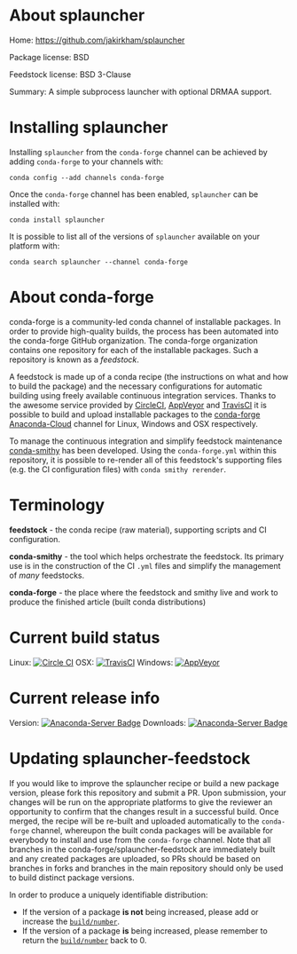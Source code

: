 About splauncher
================

Home: https://github.com/jakirkham/splauncher

Package license: BSD

Feedstock license: BSD 3-Clause

Summary: A simple subprocess launcher with optional DRMAA support.



Installing splauncher
=====================

Installing `splauncher` from the `conda-forge` channel can be achieved by adding `conda-forge` to your channels with:

```
conda config --add channels conda-forge
```

Once the `conda-forge` channel has been enabled, `splauncher` can be installed with:

```
conda install splauncher
```

It is possible to list all of the versions of `splauncher` available on your platform with:

```
conda search splauncher --channel conda-forge
```



About conda-forge
=================

conda-forge is a community-led conda channel of installable packages.
In order to provide high-quality builds, the process has been automated into the
conda-forge GitHub organization. The conda-forge organization contains one repository
for each of the installable packages. Such a repository is known as a *feedstock*.

A feedstock is made up of a conda recipe (the instructions on what and how to build
the package) and the necessary configurations for automatic building using freely
available continuous integration services. Thanks to the awesome service provided by
[CircleCI](https://circleci.com/), [AppVeyor](http://www.appveyor.com/)
and [TravisCI](https://travis-ci.org/) it is possible to build and upload installable
packages to the [conda-forge](https://anaconda.org/conda-forge)
[Anaconda-Cloud](http://docs.anaconda.org/) channel for Linux, Windows and OSX respectively.

To manage the continuous integration and simplify feedstock maintenance
[conda-smithy](http://github.com/conda-forge/conda-smithy) has been developed.
Using the ``conda-forge.yml`` within this repository, it is possible to re-render all of
this feedstock's supporting files (e.g. the CI configuration files) with ``conda smithy rerender``.


Terminology
===========

**feedstock** - the conda recipe (raw material), supporting scripts and CI configuration.

**conda-smithy** - the tool which helps orchestrate the feedstock.
                   Its primary use is in the construction of the CI ``.yml`` files
                   and simplify the management of *many* feedstocks.

**conda-forge** - the place where the feedstock and smithy live and work to
                  produce the finished article (built conda distributions)

Current build status
====================

Linux: [![Circle CI](https://circleci.com/gh/conda-forge/splauncher-feedstock.svg?style=shield)](https://circleci.com/gh/conda-forge/splauncher-feedstock)
OSX: [![TravisCI](https://travis-ci.org/conda-forge/splauncher-feedstock.svg?branch=master)](https://travis-ci.org/conda-forge/splauncher-feedstock)
Windows: [![AppVeyor](https://ci.appveyor.com/api/projects/status/github/conda-forge/splauncher-feedstock?svg=True)](https://ci.appveyor.com/project/conda-forge/splauncher-feedstock/branch/master)

Current release info
====================
Version: [![Anaconda-Server Badge](https://anaconda.org/conda-forge/splauncher/badges/version.svg)](https://anaconda.org/conda-forge/splauncher)
Downloads: [![Anaconda-Server Badge](https://anaconda.org/conda-forge/splauncher/badges/downloads.svg)](https://anaconda.org/conda-forge/splauncher)


Updating splauncher-feedstock
=============================

If you would like to improve the splauncher recipe or build a new
package version, please fork this repository and submit a PR. Upon submission,
your changes will be run on the appropriate platforms to give the reviewer an
opportunity to confirm that the changes result in a successful build. Once
merged, the recipe will be re-built and uploaded automatically to the
`conda-forge` channel, whereupon the built conda packages will be available for
everybody to install and use from the `conda-forge` channel.
Note that all branches in the conda-forge/splauncher-feedstock are
immediately built and any created packages are uploaded, so PRs should be based
on branches in forks and branches in the main repository should only be used to
build distinct package versions.

In order to produce a uniquely identifiable distribution:
 * If the version of a package **is not** being increased, please add or increase
   the [``build/number``](http://conda.pydata.org/docs/building/meta-yaml.html#build-number-and-string).
 * If the version of a package **is** being increased, please remember to return
   the [``build/number``](http://conda.pydata.org/docs/building/meta-yaml.html#build-number-and-string)
   back to 0.
